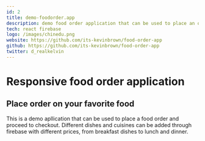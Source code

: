 ```yaml
---
id: 2
title: demo-foodorder.app
description: demo food order application that can be used to place an order on various food types and checkout
tech: react firebase
logo: /images/chinedu.png
website: https://github.com/its-kevinbrown/food-order-app
github: https://github.com/its-kevinbrown/food-order-app
twitter: d_realkelvin
---
```


# Responsive food order application

## Place order on your favorite food 

This is a demo apllication that can be used to place a food order and proceed to checkout. Different dishes and cuisines can be added through firebase with different prices, from breakfast dishes to lunch and dinner.

